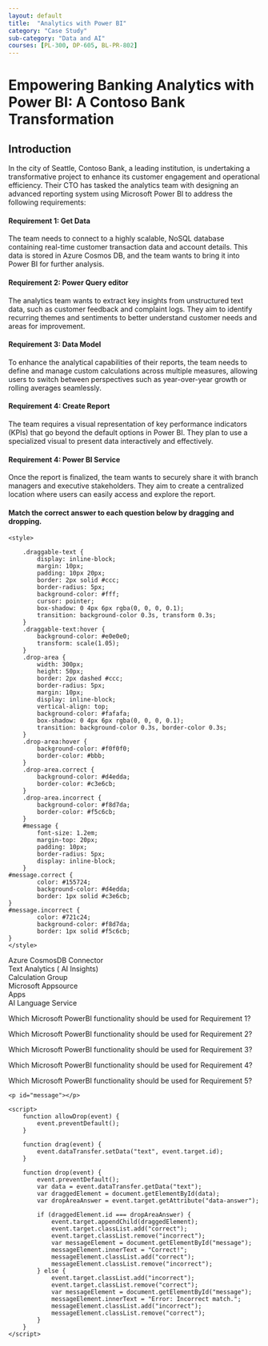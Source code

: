 ```yaml
---
layout: default
title:  "Analytics with Power BI"
category: "Case Study"
sub-category: "Data and AI"
courses: [PL-300, DP-605, BL-PR-802]
---
```

# Empowering Banking Analytics with Power BI: A Contoso Bank Transformation

## Introduction
In the city of Seattle, Contoso Bank, a leading institution, is undertaking a transformative project to enhance its customer engagement and operational efficiency.
Their CTO has tasked the analytics team with designing an advanced reporting system using Microsoft Power BI to address the following requirements:

#### Requirement 1: Get Data
The team needs to connect to a highly scalable, NoSQL database containing real-time customer transaction data and account details. This data is stored in Azure Cosmos DB, and the team wants to bring it into Power BI for further analysis.

#### Requirement 2: Power Query editor
The analytics team wants to extract key insights from unstructured text data, such as customer feedback and complaint logs. They aim to identify recurring themes and sentiments to better understand customer needs and areas for improvement.

#### Requirement 3: Data Model
To enhance the analytical capabilities of their reports, the team needs to define and manage custom calculations across multiple measures, allowing users to switch between perspectives such as year-over-year growth or rolling averages seamlessly.

#### Requirement 4: Create Report
The team requires a visual representation of key performance indicators (KPIs) that go beyond the default options in Power BI. They plan to use a specialized visual to present data interactively and effectively.

#### Requirement 4: Power BI Service
Once the report is finalized, the team wants to securely share it with branch managers and executive stakeholders. They aim to create a centralized location where users can easily access and explore the report.


#### Match the correct answer to each question below by dragging and dropping.

<html lang="en">
<head>
    <meta charset="UTF-8">
    <meta name="viewport" content="width=device-width, initial-scale=1.0">
    
    <style>

        .draggable-text {
            display: inline-block;
            margin: 10px;
            padding: 10px 20px;
            border: 2px solid #ccc;
            border-radius: 5px;
            background-color: #fff;
            cursor: pointer;
            box-shadow: 0 4px 6px rgba(0, 0, 0, 0.1);
            transition: background-color 0.3s, transform 0.3s;
        }
        .draggable-text:hover {
            background-color: #e0e0e0;
            transform: scale(1.05);
        }
        .drop-area {
            width: 300px;
            height: 50px;
            border: 2px dashed #ccc;
            border-radius: 5px;
            margin: 10px;
            display: inline-block;
            vertical-align: top;
            background-color: #fafafa;
            box-shadow: 0 4px 6px rgba(0, 0, 0, 0.1);
            transition: background-color 0.3s, border-color 0.3s;
        }
        .drop-area:hover {
            background-color: #f0f0f0;
            border-color: #bbb;
        }
        .drop-area.correct {
            background-color: #d4edda;
            border-color: #c3e6cb;
        }
        .drop-area.incorrect {
            background-color: #f8d7da;
            border-color: #f5c6cb;
        }
        #message {
            font-size: 1.2em;
            margin-top: 20px;
            padding: 10px;
            border-radius: 5px;
            display: inline-block;
        }
    #message.correct {
            color: #155724;
            background-color: #d4edda;
            border: 1px solid #c3e6cb;
    }
    #message.incorrect {
            color: #721c24;
            background-color: #f8d7da;
            border: 1px solid #f5c6cb;
    }
    </style>
</head>
<body>
    <div>
        <div class="draggable-text" draggable="true" ondragstart="drag(event)" id="azureDataFabrics">Azure CosmosDB Connector</div>
        <div class="draggable-text" draggable="true" ondragstart="drag(event)" id="azureSynapse">Text Analytics ( AI Insights)</div>
        <div class="draggable-text" draggable="true" ondragstart="drag(event)" id="crmSocialSales">Calculation Group</div>
        <div class="draggable-text" draggable="true" ondragstart="drag(event)" id="azurePurview">Microsoft Appsource</div>
        <div class="draggable-text" draggable="true" ondragstart="drag(event)" id="synapseSpark">Apps</div>
        <div class="draggable-text" draggable="true" ondragstart="drag(event)" id="synapseSpark1">AI Language Service</div>
    </div>
    <div>
        <p>Which Microsoft PowerBI functionality should be used for Requirement 1?</p>
        <div class="drop-area" ondrop="drop(event)" ondragover="allowDrop(event)" data-answer="azureDataFabrics"></div>
    </div>
    <div>
        <p>Which Microsoft PowerBI functionality should be used for Requirement 2?</p>
        <div class="drop-area" ondrop="drop(event)" ondragover="allowDrop(event)" data-answer="azureSynapse"></div>
    </div>
    <div>
        <p>Which Microsoft PowerBI functionality should be used for Requirement 3?</p>
        <div class="drop-area" ondrop="drop(event)" ondragover="allowDrop(event)" data-answer="crmSocialSales"></div>
    </div>
    <div>
        <p>Which Microsoft PowerBI functionality should be used for Requirement 4?</p>
        <div class="drop-area" ondrop="drop(event)" ondragover="allowDrop(event)" data-answer="azurePurview"></div>
    </div>
     <div>
        <p>Which Microsoft PowerBI functionality should be used for Requirement 5?</p>
        <div class="drop-area" ondrop="drop(event)" ondragover="allowDrop(event)" data-answer="synapseSpark"></div>
    </div>
   
    <p id="message"></p>

    <script>
        function allowDrop(event) {
            event.preventDefault();
        }

        function drag(event) {
            event.dataTransfer.setData("text", event.target.id);
        }

        function drop(event) {
            event.preventDefault();
            var data = event.dataTransfer.getData("text");
            var draggedElement = document.getElementById(data);
            var dropAreaAnswer = event.target.getAttribute("data-answer");

            if (draggedElement.id === dropAreaAnswer) {
                event.target.appendChild(draggedElement);
                event.target.classList.add("correct");
                event.target.classList.remove("incorrect");
                var messageElement = document.getElementById("message");
                messageElement.innerText = "Correct!";
                messageElement.classList.add("correct");
                messageElement.classList.remove("incorrect");
            } else {
                event.target.classList.add("incorrect");
                event.target.classList.remove("correct");
                var messageElement = document.getElementById("message");
                messageElement.innerText = "Error: Incorrect match.";
                messageElement.classList.add("incorrect");
                messageElement.classList.remove("correct");
            }
        }
    </script>
</body>
</html>
